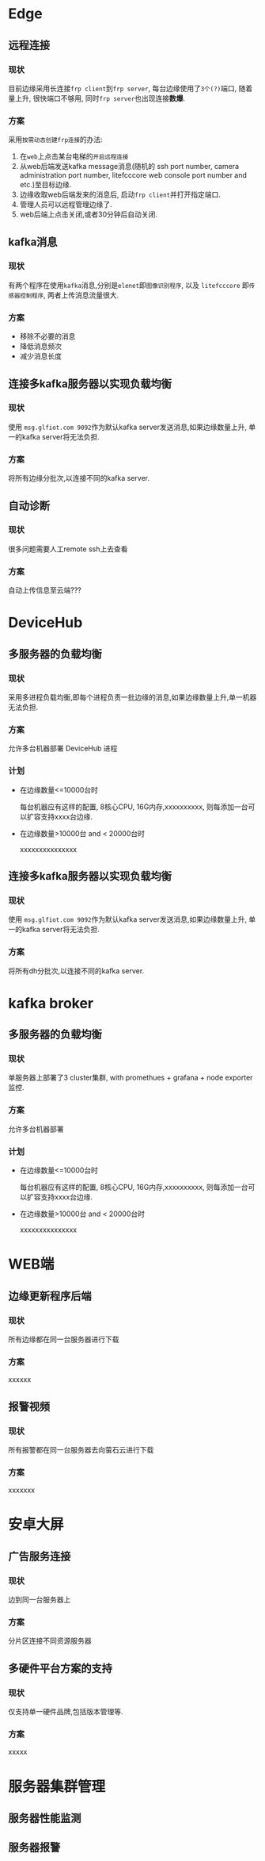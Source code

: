 # Edge
## 远程连接
### 现状
目前边缘采用长连接`frp client`到`frp server`, 每台边缘使用了`3个(?)`端口, 随着量上升, 很快端口不够用, 同时`frp server`也出现连接**数爆**.

### 方案
采用`按需动态创建frp连接`的办法:
1. 在`web`上点击某台电梯的`开启远程连接`
2. 从web后端发送kafka message消息(随机的 ssh port number, camera administration port number, litefcccore web console port number and etc.)至目标边缘.
3. 边缘收取web后端发来的消息后, 启动`frp client`并打开指定端口.
4. 管理人员可以远程管理边缘了.
5. web后端上点击关闭,或者30分钟后自动关闭.

## kafka消息
### 现状
有两个程序在使用`kafka`消息,分别是`elenet`即`图像识别程序`, 以及 `litefcccore` 即`传感器控制程序`, 两者上传消息流量很大.
### 方案
* 移除不必要的消息
* 降低消息频次
* 减少消息长度

## 连接多kafka服务器以实现负载均衡
### 现状
使用 `msg.glfiot.com 9092`作为默认kafka server发送消息,如果边缘数量上升, 单一的kafka server将无法负担.
### 方案
将所有边缘分批次,以连接不同的kafka server.

## 自动诊断
### 现状
很多问题需要人工remote ssh上去查看
### 方案
自动上传信息至云端???

# DeviceHub
## 多服务器的负载均衡
### 现状
采用多进程负载均衡,即每个进程负责一批边缘的消息,如果边缘数量上升,单一机器无法负担.
### 方案
允许多台机器部署 DeviceHub 进程

### 计划
* 在边缘数量<=10000台时 

  每台机器应有这样的配置, 8核心CPU, 16G内存,xxxxxxxxxx, 则每添加一台可以扩容支持xxxx台边缘.
* 在边缘数量>10000台 and < 20000台时

  xxxxxxxxxxxxxxx
## 连接多kafka服务器以实现负载均衡
### 现状
使用 `msg.glfiot.com 9092`作为默认kafka server发送消息,如果边缘数量上升, 单一的kafka server将无法负担.
### 方案
将所有dh分批次,以连接不同的kafka server.


# kafka broker
## 多服务器的负载均衡
### 现状
单服务器上部署了3 cluster集群, with promethues + grafana + node exporter 监控.
### 方案
允许多台机器部署

### 计划
* 在边缘数量<=10000台时 

  每台机器应有这样的配置, 8核心CPU, 16G内存,xxxxxxxxxx, 则每添加一台可以扩容支持xxxx台边缘.
* 在边缘数量>10000台 and < 20000台时

  xxxxxxxxxxxxxxx

# WEB端
## 边缘更新程序后端
### 现状
所有边缘都在同一台服务器进行下载
### 方案
xxxxxx
## 报警视频
### 现状
所有报警都在同一台服务器去向萤石云进行下载
### 方案
xxxxxxx

# 安卓大屏
## 广告服务连接
### 现状
边到同一台服务器上
### 方案
分片区连接不同资源服务器

## 多硬件平台方案的支持
### 现状
仅支持单一硬件品牌,包括版本管理等.
### 方案
xxxxx




# 服务器集群管理
## 服务器性能监测
## 服务器报警

